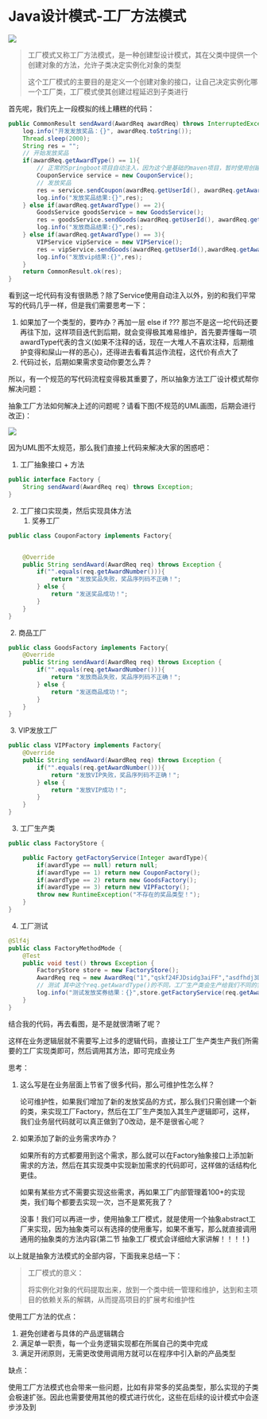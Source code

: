 # Java设计模式-工厂方法模式

![](http://image.tinx.top/img20210309103025.png)

> 工厂模式又称工厂方法模式，是一种创建型设计模式，其在父类中提供一个创建对象的方法，允许子类决定实例化对象的类型
>
> 
>
> 这个工厂模式的主要目的是定义一个创建对象的接口，让自己决定实例化哪一个工厂类，工厂模式使其创建过程延迟到子类进行

首先呢，我们先上一段模拟的线上糟糕的代码：

```java
public CommonResult sendAward(AwardReq awardReq) throws InterruptedException {
    log.info("开发发放奖品：{}", awardReq.toString());
    Thread.sleep(2000);
    String res = "";
    // 开始发放奖品
    if(awardReq.getAwardType() == 1){
        // 正常的Springboot项目自动注入，因为这个是基础的maven项目，暂时使用创建对象
        CouponService service = new CouponService();
        // 发放奖品
        res = service.sendCoupon(awardReq.getUserId(), awardReq.getAwardNumber());
        log.info("发放奖品结果:{}",res);
    } else if(awardReq.getAwardType() == 2){
        GoodsService goodsService = new GoodsService();
        res = goodsService.sendGoods(awardReq.getUserId(), awardReq.getAwardNumber());
        log.info("发放商品结果:{}",res);
    } else if(awardReq.getAwardType() == 3){
        VIPService vipService = new VIPService();
        res = vipService.sendGoods(awardReq.getUserId(),awardReq.getAwardNumber());
        log.info("发放vip结果:{}",res);
    }
    return CommonResult.ok(res);
}
```

看到这一坨代码有没有很熟悉？除了Service使用自动注入以外，别的和我们平常写的代码几乎一样，但是我们需要思考一下：

1. 如果加了一个类型的，要咋办？再加一层 else if ??? 那岂不是这一坨代码还要再往下加，这样项目迭代到后期，就会变得极其难易维护，首先要弄懂每一项awardType代表的含义(如果不注释的话，现在一大堆人不喜欢注释，后期维护变得和屎山一样的恶心)，还得进去看看其运作流程，这代价有点大了
2. 代码过长，后期如果需求变动你要怎么弄？



所以，有一个规范的写代码流程变得极其重要了，所以抽象方法工厂设计模式帮你解决问题：

抽象工厂方法如何解决上述的问题呢？请看下图(不规范的UML画图，后期会进行改正)：

![](http://image.tinx.top/img20210309125909.png)

因为UML图不太规范，那么我们直接上代码来解决大家的困惑吧：

1. 工厂抽象接口 + 方法

```java
public interface Factory {
    String sendAward(AwardReq req) throws Exception;
}

```

2. 工厂接口实现类，然后实现具体方法
   1. 奖券工厂

```java
public class CouponFactory implements Factory{


    @Override
    public String sendAward(AwardReq req) throws Exception {
        if("".equals(req.getAwardNumber())){
            return "发放奖品失败，奖品序列码不正确！";
        } else {
            return "发送奖品成功！";
        }
    }
}
```

​		2. 商品工厂

```java
public class GoodsFactory implements Factory{
    @Override
    public String sendAward(AwardReq req) throws Exception {
        if("".equals(req.getAwardNumber())){
            return "发放商品失败，奖品序列码不正确！";
        } else {
            return "发送商品成功！";
        }
    }
}
```

​		3. VIP发放工厂

```java
public class VIPFactory implements Factory{
    @Override
    public String sendAward(AwardReq req) throws Exception {
        if("".equals(req.getAwardNumber())){
            return "发放VIP失败，奖品序列码不正确！";
        } else {
            return "发放VIP成功！";
        }
    }
}
```

3. 工厂生产类

```java
public class FactoryStore {

    public Factory getFactoryService(Integer awardType){
        if(awardType == null) return null;
        if(awardType == 1) return new CouponFactory();
        if(awardType == 2) return new GoodsFactory();
        if(awardType == 3) return new VIPFactory();
        throw new RuntimeException("不存在的奖品类型！");
    }
}
```

4. 工厂测试

```java
@Slf4j
public class FactoryMethodMode {
    @Test
    public void test() throws Exception {
        FactoryStore store = new FactoryStore();
        AwardReq req = new AwardReq("1","qskf24FJDsidg3aiFF","asdfhdj3DJHFD",1,"abccccc","aaaa");
        // 测试 其中这个req.getAwardType()的不同，工厂生产类会生产给我们不同的实现对象
        log.info("测试发放奖券结果：{}",store.getFactoryService(req.getAwardType()).sendAward(req));
    }
}
```

结合我的代码，再去看图，是不是就很清晰了呢？

这样在业务逻辑层就不需要写上过多的逻辑代码，直接让工厂生产类生产我们所需要的工厂实现类即可，然后调用其方法，即可完成业务



思考：

1. 这么写是在业务层面上节省了很多代码，那么可维护性怎么样？

   论可维护性，如果我们增加了新的发放奖品的方式，那么我们只需创建一个新的类，来实现工厂Factory，然后在工厂生产类加入其生产逻辑即可，这样，我们业务层代码就可以真正做到了0改动，是不是很省心呢？

2. 如果添加了新的业务需求咋办？

   如果所有的方式都要用到这个需求，那么就可以在Factory抽象接口上添加新需求的方法，然后在其实现类中实现新加需求的代码即可，这样做的话结构化更佳。

   如果有某些方式不需要实现这些需求，再如果工厂内部管理着100+的实现类，我们每个都要去实现一次，岂不是累死我了？

   没事！我们可以再进一步，使用抽象工厂模式，就是使用一个抽象abstract工厂来实现，因为抽象类可以有选择的使用重写，如果不重写，那么就直接调用通用的抽象类的方法内容(第二节 抽象工厂模式会详细给大家讲解！！！！)



以上就是抽象方法模式的全部内容，下面我来总结一下：

> 工厂模式的意义：
>
> 将实例化对象的代码提取出来，放到一个类中统一管理和维护，达到和主项目的依赖关系的解耦，从而提高项目的扩展考和维护性

使用工厂方法的优点：

1. 避免创建者与具体的产品逻辑耦合
2. 满⾜单⼀职责，每⼀个业务逻辑实现都在所属⾃⼰的类中完成
3. 满⾜开闭原则，⽆需更改使⽤调⽤⽅就可以在程序中引⼊新的产品类型

缺点：

使用工厂方法模式也会带来⼀些问题，⽐如有⾮常多的奖品类型，那么实现的⼦类会极速扩张。因此也需要使⽤其他的模式进⾏优化，这些在后续的设计模式中会逐步涉及到